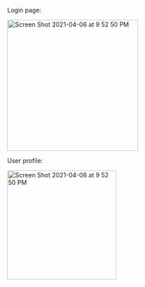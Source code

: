 Login page:

<img width="300" alt="Screen Shot 2021-04-06 at 9 52 50 PM" src="https://user-images.githubusercontent.com/56059162/117558624-0226ce00-b04d-11eb-89ee-82ddbc2fcd1c.jpeg">

User profile:

<img width="250" alt="Screen Shot 2021-04-06 at 9 52 50 PM" src="https://user-images.githubusercontent.com/56059162/117558550-7319b600-b04c-11eb-92ae-24df820ce67f.jpeg">
